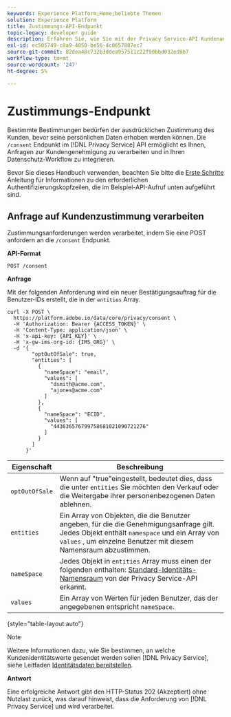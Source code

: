 ```yaml
---
keywords: Experience Platform;Home;beliebte Themen
solution: Experience Platform
title: Zustimmungs-API-Endpunkt
topic-legacy: developer guide
description: Erfahren Sie, wie Sie mit der Privacy Service-API Kundenanfragen für Experience Cloud-Anwendungen verwalten.
exl-id: ec505749-c0a9-4050-be56-4c0657807ec7
source-git-commit: 82dea48c732b3ddea957511c22f90bbd032ed9b7
workflow-type: tm+mt
source-wordcount: '247'
ht-degree: 5%

---
```


# Zustimmungs-Endpunkt

Bestimmte Bestimmungen bedürfen der ausdrücklichen Zustimmung des Kunden, bevor seine persönlichen Daten erhoben werden können. Die `/consent` Endpunkt im [!DNL Privacy Service] API ermöglicht es Ihnen, Anfragen zur Kundengenehmigung zu verarbeiten und in Ihren Datenschutz-Workflow zu integrieren.

Bevor Sie dieses Handbuch verwenden, beachten Sie bitte die [Erste Schritte](./getting-started.md) Anleitung für Informationen zu den erforderlichen Authentifizierungskopfzeilen, die im Beispiel-API-Aufruf unten aufgeführt sind.

## Anfrage auf Kundenzustimmung verarbeiten

Zustimmungsanforderungen werden verarbeitet, indem Sie eine POST anfordern an die `/consent` Endpunkt.

**API-Format**

```http
POST /consent
```

**Anfrage**

Mit der folgenden Anforderung wird ein neuer Bestätigungsauftrag für die Benutzer-IDs erstellt, die in der `entities` Array.

```shell
curl -X POST \
  https://platform.adobe.io/data/core/privacy/consent \
  -H 'Authorization: Bearer {ACCESS_TOKEN}' \
  -H 'Content-Type: application/json' \
  -H 'x-api-key: {API_KEY}' \
  -H 'x-gw-ims-org-id: {IMS_ORG}' \
  -d '{
        "optOutOfSale": true,
        "entities": [
          {
            "nameSpace": "email",
            "values": [
              "dsmith@acme.com",
              "ajones@acme.com"
            ]
          },
          {
            "nameSpace": "ECID",
            "values": [
              "443636576799758681021090721276"
            ]
          }
        ]
      }'
```

| Eigenschaft | Beschreibung |
| --- | --- |
| `optOutOfSale` | Wenn auf &quot;true&quot;eingestellt, bedeutet dies, dass die unter `entities` Sie möchten den Verkauf oder die Weitergabe ihrer personenbezogenen Daten ablehnen. |
| `entities` | Ein Array von Objekten, die die Benutzer angeben, für die die Genehmigungsanfrage gilt. Jedes Objekt enthält `namespace` und ein Array von `values` , um einzelne Benutzer mit diesem Namensraum abzustimmen. |
| `nameSpace` | Jedes Objekt in `entities` Array muss einen der folgenden enthalten: [Standard-Identitäts-Namensraum](./appendix.md#standard-namespaces) von der Privacy Service-API erkannt. |
| `values` | Ein Array von Werten für jeden Benutzer, das der angegebenen entspricht `nameSpace`. |

{style=&quot;table-layout:auto&quot;}

>[!NOTE]
>
>Weitere Informationen dazu, wie Sie bestimmen, an welche Kundenidentitätswerte gesendet werden sollen [!DNL Privacy Service], siehe Leitfaden [Identitätsdaten bereitstellen](../identity-data.md).

**Antwort**

Eine erfolgreiche Antwort gibt den HTTP-Status 202 (Akzeptiert) ohne Nutzlast zurück, was darauf hinweist, dass die Anforderung von [!DNL Privacy Service] und wird verarbeitet.
